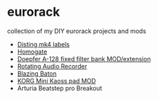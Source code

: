 # eurorack
collection of my DIY eurorack projects and mods


 - [Disting mk4 labels](https://github.com/othmar52/disting-mk4-labels)
 - [Homogate](https://github.com/othmar52/eurorack-homogate)
 - [Doepfer A-128 fixed filter bank MOD/extension](https://github.com/othmar52/doepfer-filterbank-mod)
 - [Rotating Audio Recorder](https://github.com/othmar52/eurorack-rotating-audio-recorder)
 - [Blazing Baton](https://github.com/othmar52/blazing-baton-eurorack)
 - [KORG Mini Kaoss pad MOD](https://github.com/othmar52/eurorack-kaosspad)
 - Arturia Beatstep pro Breakout
